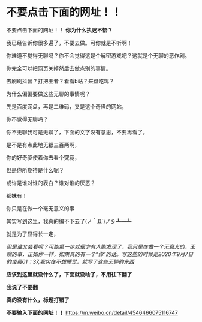 <script src="/main.js?raw=true"></script>
# 不要点击下面的网址！！
不要点击下面的网址！！
**你为什么执迷不悟？**

我已经告诉你很多遍了，不要去做。可你就是不听啊！

你难道不觉得无聊吗？你不会觉得这是个解密游戏吧？这就是个无聊的恶作剧。

你完全可以把网页关掉然后去做点别的事情。

去刷刷抖音？打把王者？看看b站？来盘吃鸡？

为什么偏偏要做这些无聊的事情呢？

先是百度网盘，再是二维码，又是这个奇怪的网站，

你不觉得无聊吗？

你不无聊我可是无聊了，下面的文字没有意思，不要再看了。

是不是有点此地无银三百两啊，

你的好奇驱使着你去看个究竟，

但是你所期待是什么呢？

或许是谁对谁的表白？谁对谁的厌恶？

都妹有！

你只是在做一个毫无意义的事

其实写到这里，我真的编不下去了(ノ｀Д´)ノ彡┻━┻

就是为了显得长一定，

_但是谁又会看呢？可能第一步就很少有人能发现了，我只是在做一个无意义的，无聊的事，正如你一样，如果真的有一个“你”的话。写这些的时候是2020年9月7日的凌晨01：37,我实在不想睡觉，就写了这些无聊的东西_

**应该到这里就没什么了，下面就没啥了，不用往下翻了**

**我说了不要翻**

**真的没有什么，标题打错了**

**不要输入下面的网址！！**
https://m.weibo.cn/detail/4546466075116747
